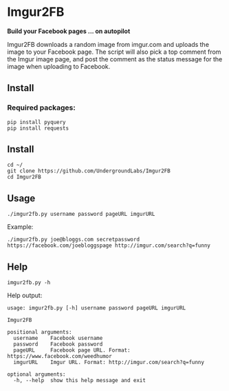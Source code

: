 # Imgur2FB

**Build your Facebook pages ... on autopilot**

Imgur2FB downloads a random image from imgur.com and uploads the image to your Facebook page. The script will also pick a top comment from the Imgur image page, and post the comment as the status message for the image when uploading to Facebook.

## Install

### Required packages:

    pip install pyquery
    pip install requests
    
## Install

    cd ~/
    git clone https://github.com/UndergroundLabs/Imgur2FB
    cd Imgur2FB

## Usage
    
    ./imgur2fb.py username password pageURL imgurURL
    
Example:
    
    ./imgur2fb.py joe@bloggs.com secretpassword https://facebook.com/joebloggspage http://imgur.com/search?q=funny

## Help

    imgur2fb.py -h

Help output:

    usage: imgur2fb.py [-h] username password pageURL imgurURL

    Imgur2FB

    positional arguments:
      username    Facebook username
      password    Facebook password
      pageURL     Facebook page URL. Format: https://www.facebook.com/weedhumor
      imgurURL    Imgur URL. Format: http://imgur.com/search?q=funny

    optional arguments:
      -h, --help  show this help message and exit

